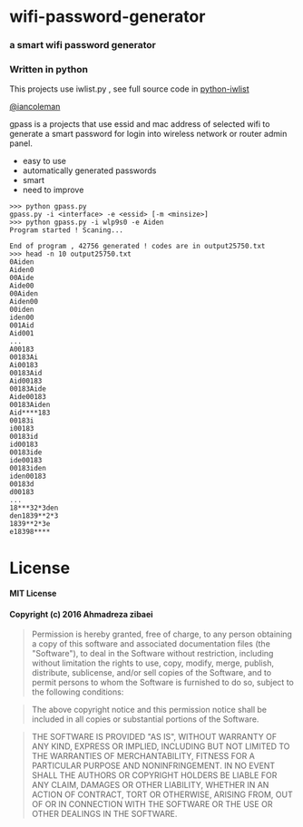 # wifi-password-generator
### a smart wifi password generator
### Written in python

This projects use iwlist.py , see full source code in <a href="https://github.com/iancoleman/python-iwlist">python-iwlist</a>

<a href="https://github.com/iancoleman">@iancoleman</a>

gpass is a projects that use essid and mac address of selected wifi to generate a smart password for login into wireless network or router admin panel.

* easy to use
* automatically generated passwords
* smart
* need to improve

```
>>> python gpass.py 
gpass.py -i <interface> -e <essid> [-m <minsize>]
>>> python gpass.py -i wlp9s0 -e Aiden
Program started ! Scaning...

End of program , 42756 generated ! codes are in output25750.txt
>>> head -n 10 output25750.txt 
0Aiden
Aiden0
00Aide
Aide00
00Aiden
Aiden00
00iden
iden00
001Aid
Aid001
...
A00183
00183Ai
Ai00183
00183Aid
Aid00183
00183Aide
Aide00183
00183Aiden
Aid****183
00183i
i00183
00183id
id00183
00183ide
ide00183
00183iden
iden00183
00183d
d00183
...
18***32*3den
den1839**2*3
1839**2*3e
e18398****
```


# License 

#### MIT License
#### Copyright (c) 2016 Ahmadreza zibaei

> Permission is hereby granted, free of charge, to any person obtaining a copy of this software and associated documentation files (the "Software"), to deal in the Software without restriction, including without limitation the rights to use, copy, modify, merge, publish, distribute, sublicense, and/or sell copies of the Software, and to permit persons to whom the Software is furnished to do so, subject to the following conditions:

> The above copyright notice and this permission notice shall be included in all copies or substantial portions of the Software.

>THE SOFTWARE IS PROVIDED "AS IS", WITHOUT WARRANTY OF ANY KIND, EXPRESS OR IMPLIED, INCLUDING BUT NOT LIMITED TO THE WARRANTIES OF MERCHANTABILITY, FITNESS FOR A PARTICULAR PURPOSE AND NONINFRINGEMENT. IN NO EVENT SHALL THE AUTHORS OR COPYRIGHT HOLDERS BE LIABLE FOR ANY CLAIM, DAMAGES OR OTHER LIABILITY, WHETHER IN AN ACTION OF CONTRACT, TORT OR OTHERWISE, ARISING FROM, OUT OF OR IN CONNECTION WITH THE SOFTWARE OR THE USE OR OTHER DEALINGS IN THE SOFTWARE.
